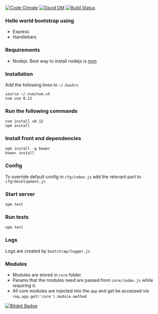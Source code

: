 [![Code Climate](https://codeclimate.com/github/swarajgiri/express-bootstrap/badges/gpa.svg)](https://codeclimate.com/github/swarajgiri/express-bootstrap)
[![David DM](https://david-dm.org/swarajgiri/express-bootstrap.svg)](https://david-dm.org/swarajgiri/express-bootstrap.svg)
[![Build Status](https://travis-ci.org/swarajgiri/express-bootstrap.svg?branch=master)](https://travis-ci.org/swarajgiri/express-bootstrap)

### Hello world bootstrap using
- Express
- Handlebars

### Requirements
-  Nodejs. Best way to install nodejs is [nvm](https://github.com/creationix/nvm)

### Installation
Add the following lines to `~/.bashrc`
```
source ~/.nvm/nvm.sh
nvm use 0.12
```

### Run the following commands
```
nvm install v0.12
npm install
```

### Install front end dependencies

```
npm install -g bower
bower install
```

### Config
To override default config in `cfg/index.js` add the relevant part to `cfg/development.js`

### Start server
`npm test`

### Run tests
`npm test`

### Logs
Logs are created by `bootstrap/logger.js`

### Modules
- Modules are stored in `core` folder.
- Params that the modules need are passed from `core/index.js` while requiring it.
- All core modules are injected into the `app` and get be accessed via `req.app.get('core').module.method`

[![Bitdeli Badge](https://d2weczhvl823v0.cloudfront.net/swarajgiri/express-bootstrap/trend.png)](https://bitdeli.com/free "Bitdeli Badge")
